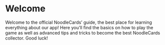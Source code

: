 # Welcome

Welcome to the official NoodleCards’ guide, the best place for learning everything about our app! Here you’ll find the basics on how to play the game as well as advanced tips and tricks to become the best NoodleCards collector.
Good luck!
